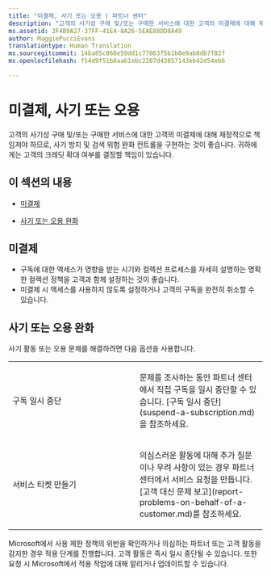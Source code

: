 ```yaml
---
title: "미결제, 사기 또는 오용 | 파트너 센터"
description: "고객의 사기성 구매 및/또는 구매한 서비스에 대한 고객의 미결제에 대해 재정적으로 책임져야 하므로, 사기 방지 및 검색 위험 완화 컨트롤을 구현하는 것이 좋습니다."
ms.assetid: 2F4B9A27-37FF-41E4-8A26-5EAE88DD8A49
author: MaggiePucciEvans
translationtype: Human Translation
ms.sourcegitcommit: 14ba85c868e59dd1c77063f5b1b0e9ab8db7f82f
ms.openlocfilehash: f54d9f51b8aa61ebc2207d43857143eb42d54eb6

---
```


# 미결제, 사기 또는 오용


고객의 사기성 구매 및/또는 구매한 서비스에 대한 고객의 미결제에 대해 재정적으로 책임져야 하므로, 사기 방지 및 검색 위험 완화 컨트롤을 구현하는 것이 좋습니다. 귀하에게는 고객의 크레딧 확대 여부를 결정할 책임이 있습니다.

## 이 섹션의 내용


-   [미결제](#nonpayment)

-   [사기 또는 오용 완화](#fraudmisusemitigation)

## <a href="" id="nonpayment"></a>미결제


-   구독에 대한 액세스가 영향을 받는 시기와 컬렉션 프로세스를 자세히 설명하는 명확한 컬렉션 정책을 고객과 함께 설정하는 것이 좋습니다.
-   미결제 시 액세스를 사용하지 않도록 설정하거나 고객의 구독을 완전히 취소할 수 있습니다.

## <a href="" id="fraudmisusemitigation"></a>사기 또는 오용 완화


사기 활동 또는 오용 문제를 해결하려면 다음 옵션을 사용합니다.

<table>
<colgroup>
<col width="50%" />
<col width="50%" />
</colgroup>
<tbody>
<tr class="odd">
<td>구독 일시 중단</td>
<td><p>문제를 조사하는 동안 파트너 센터에서 직접 구독을 일시 중단할 수 있습니다. [구독 일시 중단](suspend-a-subscription.md)을 참조하세요.</p></td>
</tr>
<tr class="even">
<td>서비스 티켓 만들기</td>
<td><p>의심스러운 활동에 대해 추가 질문이나 우려 사항이 있는 경우 파트너 센터에서 서비스 요청을 만듭니다. [고객 대신 문제 보고](report-problems-on-behalf-of-a-customer.md)를 참조하세요.</p></td>
</tr>
</tbody>
</table>

 

Microsoft에서 사용 제한 정책의 위반을 확인하거나 의심하는 파트너 또는 고객 활동을 감지한 경우 적용 단계를 진행합니다. 고객 활동은 즉시 일시 중단될 수 있습니다. 또한 요청 시 Microsoft에서 적용 작업에 대해 알리거나 업데이트할 수 있습니다.

 

 






<!--HONumber=Nov16_HO4-->


